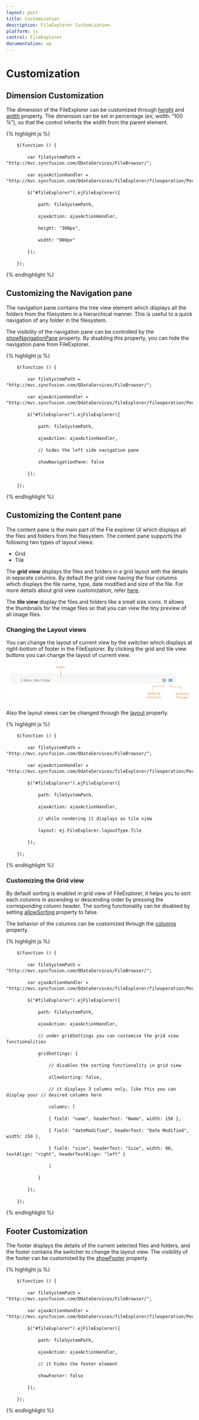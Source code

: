 ```yaml
---
layout: post
title: Customization
description: FileExplorer Customization.
platform: js
control: FileExplorer
documentation: ug
---
```


# Customization

## Dimension Customization

The dimension of the FileExplorer can be customized through [height](http://help.syncfusion.com/js/api/ejfileexplorer#members:height) and [width](http://help.syncfusion.com/js/api/ejfileexplorer#members:width) property. The dimension can be set in percentage (ex; width: “100 %”), so that the control inherits the width from the parent element. 

{% highlight js %}

        $(function () {

            var fileSystemPath = "http://mvc.syncfusion.com/ODataServices/FileBrowser/";

            var ajaxActionHandler = "http://mvc.syncfusion.com/OdataServices/fileExplorer/fileoperation/PerformAction";

            $("#fileExplorer").ejFileExplorer({

                path: fileSystemPath,

                ajaxAction: ajaxActionHandler,

                height: "300px",

                width: "900px"

            });

        });

{% endhighlight %}

## Customizing the Navigation pane

The navigation pane contains the tree view element which displays all the folders from the filesystem in a hierarchical manner. This is useful to a quick navigation of any folder in the filesystem.

The visibility of the navigation pane can be controlled by the [showNavigationPane](http://help.syncfusion.com/js/api/ejfileexplorer#members:shownavigationpane) property. By disabling this property, you can hide the navigation pane from FileExplorer. 

{% highlight js %}

        $(function () {

            var fileSystemPath = "http://mvc.syncfusion.com/ODataServices/FileBrowser/";

            var ajaxActionHandler = "http://mvc.syncfusion.com/OdataServices/fileExplorer/fileoperation/PerformAction";

            $("#fileExplorer").ejFileExplorer({

                path: fileSystemPath,

                ajaxAction: ajaxActionHandler,

                // hides the left side navigation pane

                showNavigationPane: false

            });

        });

{% endhighlight %}

## Customizing the Content pane

The content pane is the main part of the Fie explorer UI which displays all the files and folders from the filesystem. The content pane supports the following two types of layout views:

* Grid
* Tile

The **grid  view** displays the files and folders in a grid layout with the details in separate columns. By default the grid view having the four columns which displays the file name, type, date modified and size of the file. For more details about grid view customization, refer [here](#customizing-the-grid).

The **tile view** display the files and folders like a small size icons. It allows the thumbnails for the image files so that you can view the tiny preview of all image files.

### Changing the Layout views	

You can change the layout of current view by the switcher which displays at right-bottom of footer in the FileExplorer. By clicking the grid and tile view buttons you can change the layout of current view.

![](Customization_images/Customization_img1.png)


Also the layout views can be changed through the [layout](http://help.syncfusion.com/js/api/ejfileexplorer#members:layout) property. 

{% highlight js %}

        $(function () {

            var fileSystemPath = "http://mvc.syncfusion.com/ODataServices/FileBrowser/";

            var ajaxActionHandler = "http://mvc.syncfusion.com/OdataServices/fileExplorer/fileoperation/PerformAction";

            $("#fileExplorer").ejFileExplorer({

                path: fileSystemPath,

                ajaxAction: ajaxActionHandler,

                // while rendering it displays as tile view

                layout: ej.FileExplorer.layoutType.Tile

            });

        });

{% endhighlight %}

### Customizing the Grid view

By default sorting is enabled in grid view of FileExplorer, it helps you to sort each columns in ascending or descending order by pressing the corresponding column header. The sorting functionality can be disabled by setting [allowSorting](http://help.syncfusion.com/js/api/ejfileexplorer#members:gridsettings-allowsorting) property to false.

The behavior of the columns can be customized through the [columns](http://help.syncfusion.com/js/api/ejfileexplorer#members:gridsettings-columns) property. 

{% highlight js %}

        $(function () {

            var fileSystemPath = "http://mvc.syncfusion.com/ODataServices/FileBrowser/";

            var ajaxActionHandler = "http://mvc.syncfusion.com/OdataServices/fileExplorer/fileoperation/PerformAction";

            $("#fileExplorer").ejFileExplorer({

                path: fileSystemPath,

                ajaxAction: ajaxActionHandler,

                // under gridSettings you can customize the grid view functionalities

                gridSettings: {

                    // disables the sorting functionality in grid view

                    allowSorting: false,

                    // it displays 3 columns only, like this you can display your // desired columns here

                    columns: [

                    { field: "name", headerText: "Name", width: 150 },

                    { field: "dateModified", headerText: "Date Modified", width: 150 },

                    { field: "size", headerText: "Size", width: 90, textAlign: "right", headerTextAlign: "left" }

                    ]

                }

            });

        });

{% endhighlight %}

## Footer Customization 

The footer displays the details of the current selected files and folders, and the footer contains the switcher to change the layout view. The visibility of the footer can be customized by the [showFooter](http://help.syncfusion.com/js/api/ejfileexplorer#members:showfooter) property. 

{% highlight js %}

        $(function () {

            var fileSystemPath = "http://mvc.syncfusion.com/ODataServices/FileBrowser/";

            var ajaxActionHandler = "http://mvc.syncfusion.com/OdataServices/fileExplorer/fileoperation/PerformAction";

            $("#fileExplorer").ejFileExplorer({

                path: fileSystemPath,

                ajaxAction: ajaxActionHandler,

                // it hides the footer element

                showFooter: false

            });

        });

{% endhighlight %}

